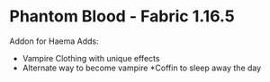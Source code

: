 # Phantom Blood - Fabric 1.16.5
Addon for Haema
Adds:
* Vampire Clothing with unique effects
* Alternate way to become vampire
*Coffin to sleep away the day
